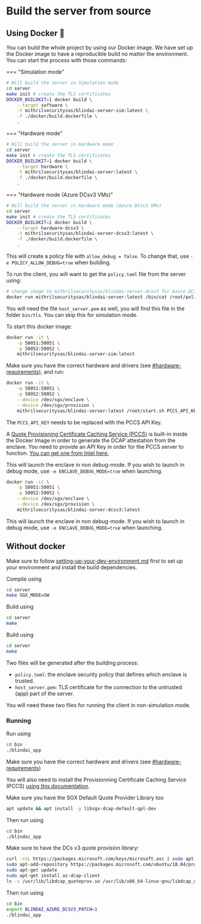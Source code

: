 # Build the server from source

## Using Docker 🐳

You can build the whole project by using our Docker image. We have set up the Docker image to have a reproducible build no matter the environment. You can start the process with those commands:

=== "Simulation mode"
```bash
# Will build the server in Simulation mode
cd server
make init # create the TLS certificates
DOCKER_BUILDKIT=1 docker build \
    --target software \
    -t mithrilsecuritysas/blindai-server-sim:latest \
    -f ./docker/build.dockerfile \
    .
```
=== "Hardware mode"
```bash
# Will build the server in Hardware mode
cd server
make init # create the TLS certificates
DOCKER_BUILDKIT=1 docker build \
    --target hardware \
    -t mithrilsecuritysas/blindai-server:latest \
    -f ./docker/build.dockerfile \
    .
```
=== "Hardware mode (Azure DCsv3 VMs)"
```bash
# Will build the server in Hardware mode (Azure DCsv3 VMs)
cd server
make init # create the TLS certificates
DOCKER_BUILDKIT=1 docker build \
    --target hardware-dcsv3 \
    -t mithrilsecuritysas/blindai-server-dcsv3:latest \
    -f ./docker/build.dockerfile \
    .
```

This will create a policy file with `allow_debug = false`. To change that, use `-e POLICY_ALLOW_DEBUG=true` when building.

To run the client, you will want to get the `policy.toml` file from the server using:

```bash
# change image to mithrilsecuritysas/blindai-server-dcsv3 for Azure DCs v3
docker run mithrilsecuritysas/blindai-server:latest /bin/cat /root/policy.toml > policy.toml
```

You will need the file `host_server.pem` as well, you will find this file in the folder `bin/tls`. You can skip this for simulation mode.

To start this docker image:



```bash
docker run -it \
    -p 50051:50051 \
    -p 50052:50052 \
    mithrilsecuritysas/blindai-server-sim:latest
```

Make sure you have the correct hardware and drivers (see [#hardware-requirements](../getting-started/deploy-on-hardware.md#hardware-requirements "mention")), and run:

```bash
docker run -it \
    -p 50051:50051 \
    -p 50052:50052 \
    --device /dev/sgx/enclave \
    --device /dev/sgx/provision \
    mithrilsecuritysas/blindai-server:latest /root/start.sh PCCS_API_KEY
```

The `PCCS_API_KEY` needs to be replaced with the PCCS API Key.

A [Quote Provisioning Certificate Caching Service (PCCS)](https://github.com/intel/SGXDataCenterAttestationPrimitives/blob/master/QuoteGeneration/pccs/README.md) is built-in inside the Docker Image in order to generate the DCAP attestation from the enclave. You need to provide an API Key in order for the PCCS server to function. [You can get one from Intel here.](https://api.portal.trustedservices.intel.com/provisioning-certification)


This will launch the enclave in non debug-mode. If you wish to launch in debug mode, use `-e ENCLAVE_DEBUG_MODE=true` when launching.




```bash
docker run -it \
    -p 50051:50051 \
    -p 50052:50052 \
    --device /dev/sgx/enclave \
    --device /dev/sgx/provision \
    mithrilsecuritysas/blindai-server-dcsv3:latest
```


This will launch the enclave in non debug-mode. If you wish to launch in debug mode, use `-e ENCLAVE_DEBUG_MODE=true` when launching.




## Without docker

Make sure to follow [setting-up-your-dev-environment.md](setting-up-your-dev-environment.md "mention") first to set up your environment and install the build dependencies.



Compile using

```bash
cd server
make SGX_MODE=SW
```



Build using&#x20;

```bash
cd server
make
```



Build using&#x20;

```bash
cd server
make
```



Two files will be generated after the building process:

* `policy.toml`: the enclave security policy that defines which enclave is trusted.
* `host_server.pem`: TLS certificate for the connection to the untrusted (app) part of the server.

You will need these two files for running the client in non-simulation mode.

### Running



Run using

```bash
cd bin
./blindai_app
```



Make sure you have the correct hardware and drivers (see [#hardware-requirements](../getting-started/deploy-on-hardware.md#hardware-requirements "mention"))

You will also need to install the Provisionning Certificate Caching Service (PCCS) [using this documentation](https://github.com/intel/SGXDataCenterAttestationPrimitives/blob/master/QuoteGeneration/pccs/README.md).

Make sure you have the SGX Default Quote Provider Library too

```bash
apt update && apt install -y libsgx-dcap-default-qpl-dev
```

Then run using

```bash
cd bin
./blindai_app
```



Make sure to have the DCs v3 quote provision library:

```bash
curl -sSL https://packages.microsoft.com/keys/microsoft.asc | sudo apt-key add -
sudo apt-add-repository https://packages.microsoft.com/ubuntu/18.04/prod
sudo apt-get update
sudo apt-get install az-dcap-client
ln -s /usr/lib/libdcap_quoteprov.so /usr/lib/x86_64-linux-gnu/libdcap_quoteprov.so.1
```

Then run using

```bash
cd bin
export BLINDAI_AZURE_DCSV3_PATCH=1
./blindai_app
```


